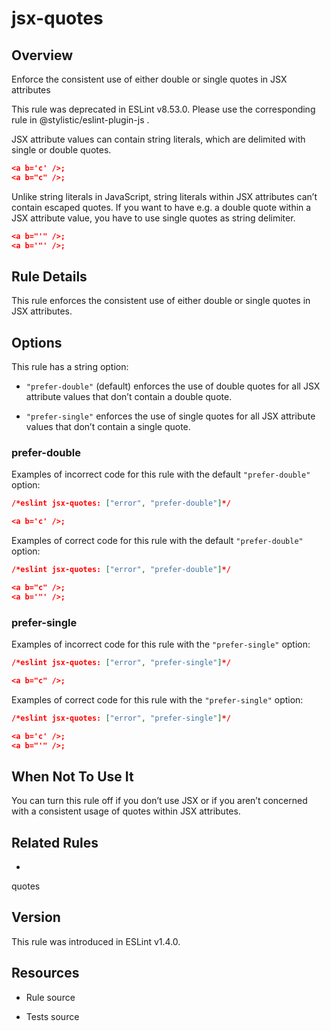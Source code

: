 

# jsx-quotes
## Overview

Enforce the consistent use of either double or single quotes in JSX attributes

This rule was deprecated in ESLint v8.53.0. Please use the corresponding rule  in @stylistic/eslint-plugin-js .

JSX attribute values can contain string literals, which are delimited with single or double quotes.


```json
<a b='c' />;
<a b="c" />;
```

Unlike string literals in JavaScript, string literals within JSX attributes can’t contain escaped quotes.
If you want to have e.g. a double quote within a JSX attribute value, you have to use single quotes as string delimiter.


```json
<a b="'" />;
<a b='"' />;
```

## Rule Details

This rule enforces the consistent use of either double or single quotes in JSX attributes.

## Options

This rule has a string option:


- `"prefer-double"` (default) enforces the use of double quotes for all JSX attribute values that don’t contain a double quote.

- `"prefer-single"` enforces the use of single quotes for all JSX attribute values that don’t contain a single quote.

### prefer-double

Examples of incorrect code for this rule with the default `"prefer-double"` option:


```json
/*eslint jsx-quotes: ["error", "prefer-double"]*/

<a b='c' />;
```

Examples of correct code for this rule with the default `"prefer-double"` option:


```json
/*eslint jsx-quotes: ["error", "prefer-double"]*/

<a b="c" />;
<a b='"' />;
```

### prefer-single

Examples of incorrect code for this rule with the `"prefer-single"` option:


```json
/*eslint jsx-quotes: ["error", "prefer-single"]*/

<a b="c" />;
```

Examples of correct code for this rule with the `"prefer-single"` option:


```json
/*eslint jsx-quotes: ["error", "prefer-single"]*/

<a b='c' />;
<a b="'" />;
```

## When Not To Use It

You can turn this rule off if you don’t use JSX or if you aren’t concerned with a consistent usage of quotes within JSX attributes.

## Related Rules


- 
quotes 

## Version

This rule was introduced in ESLint v1.4.0.

## Resources


- Rule source 

- Tests source 

